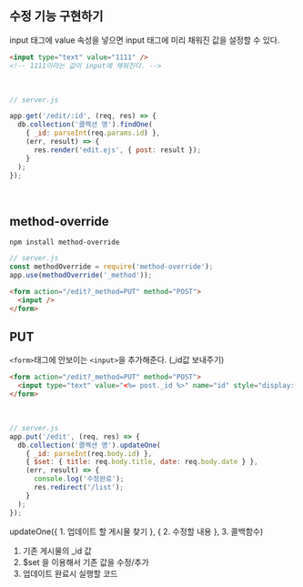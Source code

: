 ## 수정 기능 구현하기

input 태그에 value 속성을 넣으면 input 태그에 미리 채워진 값을 설정할 수 있다.

```html
<input type="text" value="1111" />
<!-- 1111이라는 값이 input에 채워진다. -->
```

<br>

```js
// server.js

app.get('/edit/:id', (req, res) => {
  db.collection('콜렉션 명').findOne(
    { _id: parseInt(req.params.id) },
    (err, result) => {
      res.render('edit.ejs', { post: result });
    }
  );
});
```

<br>

## method-override

```
npm install method-override
```

```js
// server.js
const methodOverride = require('method-override');
app.use(methodOverride('_method'));
```

```html
<form action="/edit?_method=PUT" method="POST">
  <input />
</form>
```

## PUT

`<form>`태그에 안보이는 `<input>`을 추가해준다. (\_id값 보내주기)

```html
<form action="/edit?_method=PUT" method="POST">
  <input type="text" value="<%= post._id %>" name="id" style="display: none" />
</form>
```

<br>

```js
// server.js
app.put('/edit', (req, res) => {
  db.collection('콜렉션 명').updateOne(
    { _id: parseInt(req.body.id) },
    { $set: { title: req.body.title, date: req.body.date } },
    (err, result) => {
      console.log('수정완료');
      res.redirect('/list');
    }
  );
});
```

updateOne({ 1. 업데이트 할 게시물 찾기 }, { 2. 수정할 내용 }, 3. 콜백함수) <br>

1. 기존 게시물의 \_id 값
2. $set 을 이용해서 기존 값을 수정/추가
3. 업데이트 완료시 실행할 코드
